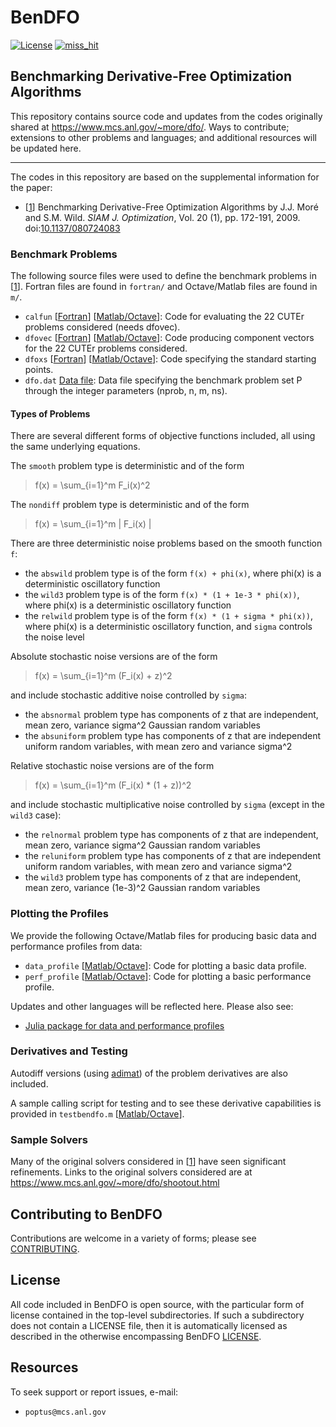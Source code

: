 # BenDFO
[![License](https://img.shields.io/badge/License-BSD_3--Clause-blue.svg)](https://opensource.org/licenses/BSD-3-Clause)    [![miss_hit](https://github.com/POptUS/BenDFO/actions/workflows/miss_hit.yml/badge.svg)](https://github.com/POptUS/BenDFO/actions/workflows/miss_hit.yml)

## Benchmarking Derivative-Free Optimization Algorithms 

This repository contains source code and updates from the codes originally shared at https://www.mcs.anl.gov/~more/dfo/.
Ways to contribute; extensions to other problems and languages; and additional resources will be updated here.

---

The codes in this repository are based on the supplemental information for the paper:
- [[1](#pap1)] Benchmarking Derivative-Free Optimization Algorithms by J.J. Moré and S.M. Wild. *SIAM J. Optimization*, Vol. 20 (1), pp. 172-191, 2009. doi:[10.1137/080724083](https://doi.org/10.1137/080724083)
   

### Benchmark Problems
The following source files were used to define the benchmark problems in [[1](https://github.com/POptUS/BenDFO#pap1)]. Fortran files are found in `fortran/` and Octave/Matlab files are found in `m/`.

- `calfun` [[Fortran](fortran/calfun.f)]  [[Matlab/Octave](m/calfun.m)]:
  Code for evaluating the 22 CUTEr problems considered (needs dfovec).
- `dfovec` [[Fortran](fortran/dfovec.f)]  [[Matlab/Octave](m/dfovec.m)]:
  Code producing component vectors for the 22 CUTEr problems considered.
- `dfoxs` [[Fortran](fortran/dfoxs.f)]  [[Matlab/Octave](m/dfoxs.m)]:
  Code specifying the standard starting points.
- `dfo.dat` [Data file](data/dfo.dat):
  Data file specifying the benchmark problem set P through the integer parameters (nprob, n, m, ns). 

#### Types of Problems
There are several different forms of objective functions included, all using the same underlying equations.

The `smooth` problem type is deterministic and of the form 
> f(x) = \sum_{i=1}^m F_i(x)^2
 
The `nondiff` problem type is deterministic and of the form 
> f(x) = \sum_{i=1}^m | F_i(x) |

There are three deterministic noise problems based on the smooth function `f`:

- the `abswild` problem type is of the form `f(x) + phi(x)`, where phi(x) is a deterministic oscillatory function
- the `wild3` problem type is of the form `f(x) * (1 + 1e-3 * phi(x))`, where phi(x) is a deterministic oscillatory function
- the `relwild` problem type is of the form `f(x) * (1 + sigma * phi(x))`, where phi(x) is a deterministic oscillatory function, and `sigma` controls the noise level 

Absolute stochastic noise versions are of the form
> f(x) = \sum_{i=1}^m (F_i(x) + z)^2

and include stochastic additive noise controlled by `sigma`:
- the `absnormal` problem type has components of z that are independent, mean zero, variance sigma^2 Gaussian random variables
- the `absuniform` problem type has components of z that are independent uniform random variables, with mean zero and variance sigma^2

Relative stochastic noise versions are of the form
> f(x) = \sum_{i=1}^m (F_i(x) * (1 + z))^2

and include stochastic multiplicative noise controlled by `sigma` (except in the `wild3` case):
- the `relnormal` problem type has components of z that are independent, mean zero, variance sigma^2 Gaussian random variables
- the `reluniform` problem type has components of z that are independent uniform random variables, with mean zero and variance sigma^2
- the `wild3` problem type has components of z that are independent, mean zero, variance (1e-3)^2 Gaussian random variables


### Plotting the Profiles
We provide the following Octave/Matlab files for producing basic data and performance profiles from data:

- `data_profile` [[Matlab/Octave](profiling/data_profile.m)]:
    Code for plotting a basic data profile.
- `perf_profile` [[Matlab/Octave](profiling/perf_profile.m)]:
    Code for plotting a basic performance profile.
    
Updates and other languages will be reflected here. Please also see:

- [Julia package for data and performance profiles](https://github.com/JuliaSmoothOptimizers/BenchmarkProfiles.jl)


### Derivatives and Testing
Autodiff versions (using [adimat](https://www.informatik.tu-darmstadt.de/sc/res/sw/adimat/index.en.jsp)) of the problem derivatives are also included.

A sample calling script for testing and to see these derivative capabilities is provided in `testbendfo.m` [[Matlab/Octave](profiling/testbendfo.m)].

### Sample Solvers

Many of the original solvers considered in [[1](https://github.com/POptUS/BenDFO#pap1)] have seen significant refinements. Links to the original solvers considered are at https://www.mcs.anl.gov/~more/dfo/shootout.html 

## Contributing to BenDFO

Contributions are welcome in a variety of forms; please see [CONTRIBUTING](CONTRIBUTING.rst).

## License 

All code included in BenDFO is open source, with the particular form of license contained in the top-level 
subdirectories.  If such a subdirectory does not contain a LICENSE file, then it is automatically licensed 
as described in the otherwise encompassing BenDFO [LICENSE](/LICENSE).  


## Resources

To seek support or report issues, e-mail:

 * ``poptus@mcs.anl.gov``
